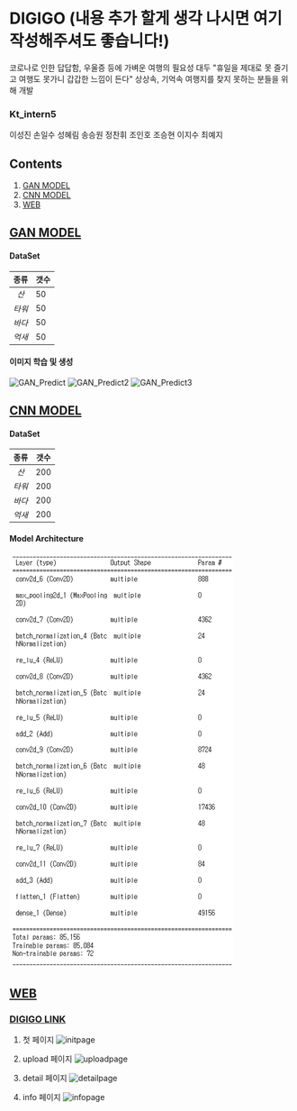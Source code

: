 # DIGIGO (내용 추가 할게 생각 나시면 여기 작성해주셔도 좋습니다!)
 코로나로 인한 답답함, 우울증 등에 가벼운 여행의 필요성 대두  "휴일을 제대로 못 즐기고 여행도 못가니 갑갑한 느낌이 든다"  상상속, 기억속 여행지를 찾지 못하는 분들을 위해 개발
 
### Kt_intern5
이성진 손일수 성혜림 송승원 정찬휘 조인호 조승현 이지수 최예지

## Contents
  1. [GAN MODEL](#GAN-MODEL)
  2. [CNN MODEL](#CNN-MODEL)
  3. [WEB](#WEB)

## [GAN MODEL](https://github.com/LSeongjin/DIGIGO/blob/main/GAN_Model/GAN_DIGIGO_KT_mountain.ipynb)

  #### DataSet  
  |종류|갯수|
  |:---:|---|
  |*산*|50|
  |*타워*|50|
  |*바다*|50|
  |*억새*|50| 
  
  #### 이미지 학습 및 생성

  ![GAN_Predict](https://user-images.githubusercontent.com/68309988/147800063-2b9ccd20-6938-412b-9e26-bd5e303cb385.png)
  ![GAN_Predict2](https://user-images.githubusercontent.com/68309988/147800082-32a5a3c3-4071-437b-95ef-faddfabac8d1.png)
  ![GAN_Predict3](https://user-images.githubusercontent.com/68309988/147800097-1104cd72-d155-41c1-8e0e-600d3e560f96.png)

## [CNN MODEL](https://github.com/LSeongjin/DIGIGO/blob/main/CNN_Model/model.ipynb)
  
  #### DataSet
  |종류|갯수|
  |:---:|---|
  |*산*|200|
  |*타워*|200|
  |*바다*|200|
  |*억새*|200|
  
  #### Model Architecture
  ![CNN_Model](https://github.com/LSeongjin/DIGIGO/blob/main/CNN_Model/CNN_model_architecture.png)
  
## [WEB](https://github.com/LSeongjin/DIGIGO/tree/main/WEB/Digigoo)
  
  ### [DIGIGO LINK](http://ec2-15-164-97-115.ap-northeast-2.compute.amazonaws.com/)
  
  1. 첫 페이지
![initpage](https://user-images.githubusercontent.com/52199642/147903768-5200a4b4-a7fa-4a6c-872a-005691c908ad.jpg)
  
  2. upload 페이지
![uploadpage](https://user-images.githubusercontent.com/52199642/147903769-6e8b66d2-b922-4c46-a913-7a1b42ec8904.jpg)
  
  3. detail 페이지
![detailpage](https://user-images.githubusercontent.com/52199642/147903770-85a438f8-8c18-4d8d-b30c-a9e45ccd33ec.jpg)
  
  4. info 페이지
![infopage](https://user-images.githubusercontent.com/52199642/147903764-cc5b2167-b6be-45a9-a083-f47a94a33b3a.jpg)
